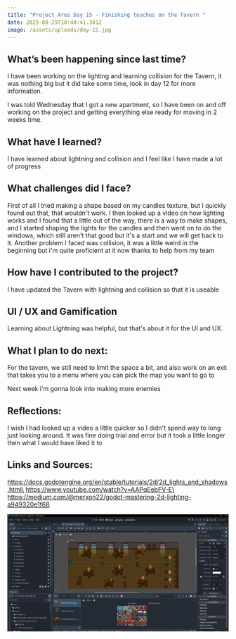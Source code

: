 ```yaml
---
title: "Project Ares Day 15 - Finishing touches on the Tavern "
date: 2025-08-29T10:44:41.381Z
image: /assets/uploads/day-15.jpg
---
```

## W﻿hat’s been happening since last time?[](https://nicolaitofteby-portfolio.netlify.app/project-ares-day-12-the-golden-goose/#whats-been-happening-since-last-time "Permalink")

I﻿ have been working on the lighting and learning collision for the Tavern, it was nothing big but it did take some time, look in day 12 for more information.

I﻿ was told Wednesday that I got a new apartment, so I have been on and off working on the project and getting everything else ready for moving in 2 weeks time.

## W﻿hat have I learned?[](https://nicolaitofteby-portfolio.netlify.app/project-ares-day-12-the-golden-goose/#what-have-i-learned "Permalink")

I﻿ have learned about lightning and collision and I feel like I have made a lot of progress

## What challenges did I face?[](https://nicolaitofteby-portfolio.netlify.app/project-ares-day-12-the-golden-goose/#what-challenges-did-i-face "Permalink")

F﻿irst of all I tried making a shape based on my candles texture, but I quickly found out that, that wouldn't work. I then looked up a video on how lighting works and I found that a little out of the way, there is a way to make shapes, and I started shaping the lights for the candles and then went on to do the windows, which still aren't that good but it's a start and we will get back to it. Another problem I faced was collision, it was a little weird in the beginning but i'm quite proficient at it now thanks to help from my team

## How have I contributed to the project?[](https://nicolaitofteby-portfolio.netlify.app/project-ares-day-12-the-golden-goose/#how-have-i-contributed-to-the-project "Permalink")

I﻿ have updated the Tavern with lightning and collision so that it is useable

## U﻿I / UX and Gamification[](https://nicolaitofteby-portfolio.netlify.app/project-ares-day-12-the-golden-goose/#ui--ux-and-gamification "Permalink")

L﻿earning about Lightning was helpful, but that's about it for the UI and UX.

## W﻿hat I plan to do next:[](https://nicolaitofteby-portfolio.netlify.app/project-ares-day-12-the-golden-goose/#what-i-plan-to-do-next "Permalink")

F﻿or the tavern, we still need to limit the space a bit, and also work on an exit that takes you to a menu where you can pick the map you want to go to

N﻿ext week i'm gonna look into making more enemies

## R﻿eflections:[](https://nicolaitofteby-portfolio.netlify.app/project-ares-day-12-the-golden-goose/#reflections "Permalink")

I﻿ wish I had looked up a video a little quicker so I didn't spend way to long just looking around. It was fine doing trial and error but it took a little longer then what I would have liked it to

## L﻿inks and Sources:[](https://nicolaitofteby-portfolio.netlify.app/project-ares-day-12-the-golden-goose/#links-and-sources "Permalink")

https://docs.godotengine.org/en/stable/tutorials/2d/2d_lights_and_shadows.html\
https://www.youtube.com/watch?v=AAPqEebFV-E\
https://medium.com/@merxon22/godot-mastering-2d-lighting-a949320e1f68

![](/assets/uploads/day-15.jpg)